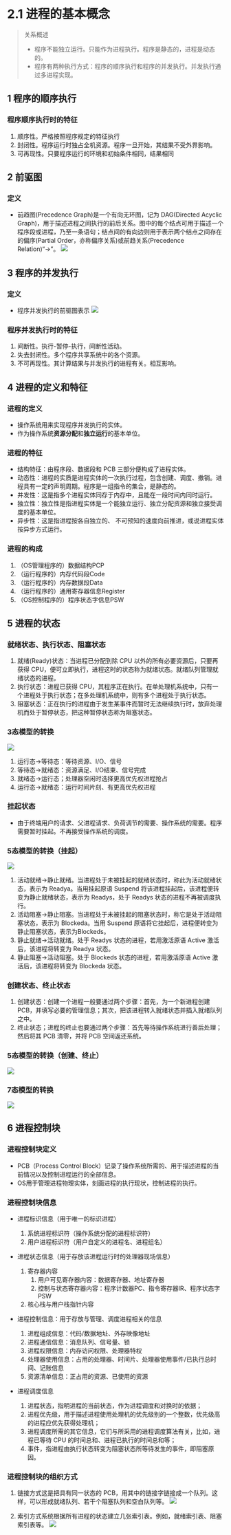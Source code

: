 # 2.1 进程的基本概念

> 关系概述
> * 程序不能独立运行。只能作为进程执行。程序是静态的，进程是动态的。
> * 程序有两种执行方式：程序的顺序执行和程序的并发执行。并发执行通过多进程实现。

## 1 程序的顺序执行

### 程序顺序执行时的特征

1. 顺序性。严格按照程序规定的特征执行
2. 封闭性。程序运行时独占全机资源。程序一旦开始，其结果不受外界影响。
3. 可再现性。只要程序运行的环境和初始条件相同，结果相同

## 2 前驱图

### 定义

* 前趋图(Precedence Graph)是一个有向无环图，记为 DAG(Directed Acyclic Graph)，用于描述进程之间执行的前后关系。图中的每个结点可用于描述一个程序段或进程，乃至一条语句；结点间的有向边则用于表示两个结点之间存在的偏序(Partial Order，亦称偏序关系)或前趋关系(Precedence Relation)“→”。
![](image/2021-03-30-12-10-58.png)

## 3 程序的并发执行

### 定义
* 程序并发执行的前驱图表示
  ![](image/2021-03-30-12-12-52.png)

### 程序并发执行时的特征

1. 间断性。执行-暂停-执行，间断性活动。
2. 失去封闭性。多个程序共享系统中的各个资源。
3. 不可再现性。其计算结果与并发执行的进程有关。相互影响。

## 4 进程的定义和特征

### 进程的定义
* 操作系统用来实现程序并发执行的实体。
* 作为操作系统**资源分配**和**独立运行**的基本单位。

### 进程的特征

* 结构特征：由程序段、数据段和 PCB 三部分便构成了进程实体。
* 动态性：进程的实质是进程实体的一次执行过程，包含创建、调度、撤销。进程具有一定的声明周期。程序是一组指令的集合，是静态的。
* 并发性：这是指多个进程实体同存于内存中，且能在一段时间内同时运行。
* 独立性：独立性是指进程实体是一个能独立运行、独立分配资源和独立接受调度的基本单位。
* 异步性：这是指进程按各自独立的、 不可预知的速度向前推进，或说进程实体按异步方式运行。



### 进程的构成

1. （OS管理程序的）数据结构PCP
2. （运行程序的）内存代码段Code
3. （运行程序的）内存数据段Data
4. （运行程序的）通用寄存器信息Register
5. （OS控制程序的）程序状态字信息PSW

## 5 进程的状态
### 就绪状态、执行状态、阻塞状态
1. 就绪(Ready)状态：当进程已分配到除 CPU 以外的所有必要资源后，只要再获得 CPU，便可立即执行，进程这时的状态称为就绪状态。就绪队列管理就绪状态的进程。
2. 执行状态：进程已获得 CPU，其程序正在执行。在单处理机系统中，只有一个进程处于执行状态；在多处理机系统中，则有多个进程处于执行状态。
3. 阻塞状态：正在执行的进程由于发生某事件而暂时无法继续执行时，放弃处理机而处于暂停状态，把这种暂停状态称为阻塞状态。

### 3态模型的转换
![](image/2021-03-30-12-27-36.png)

1. 运行态→等待态：等待资源、I/O、信号
2. 等待态→就绪态：资源满足、I/O结束、信号完成
3. 就绪态→运行态；处理器空闲时选择更高优先权进程抢占
4. 运行态→就绪态：运行时间片刻、有更高优先权进程

### 挂起状态

*  由于终端用户的请求、父进程请求、负荷调节的需要、操作系统的需要。程序需要暂时挂起。不再接受操作系统的调度。


### 5态模型的转换（挂起）
![](image/2021-03-30-12-34-04.png)
1. 活动就绪→静止就绪。当进程处于未被挂起的就绪状态时，称此为活动就绪状态，表示为 Readya。当用挂起原语 Suspend 将该进程挂起后，该进程便转变为静止就绪状态，表示为 Readys，处于 Readys 状态的进程不再被调度执行。
2. 活动阻塞→静止阻塞。当进程处于未被挂起的阻塞状态时，称它是处于活动阻塞状态，表示为 Blockeda。当用 Suspend 原语将它挂起后，进程便转变为静止阻塞状态，表示为Blockeds。
3. 静止就绪→活动就绪。处于 Readys 状态的进程，若用激活原语 Active 激活后，该进程将转变为 Readya 状态。
4. 静止阻塞→活动阻塞。处于 Blockeds 状态的进程，若用激活原语 Active 激活后，该进程将转变为 Blockeda 状态。

### 创建状态、终止状态

1. 创建状态：创建一个进程一般要通过两个步骤：首先，为一个新进程创建 PCB，并填写必要的管理信息；其次，把该进程转入就绪状态并插入就绪队列之中。
2. 终止状态；进程的终止也要通过两个步骤：首先等待操作系统进行善后处理；然后将其 PCB 清零，并将 PCB 空间返还系统。

### 5态模型的转换（创建、终止）

![](image/2021-03-30-12-42-15.png)

### 7态模型的转换

![](image/2021-03-30-12-42-58.png)




## 6 进程控制块

### 进程控制块定义
* PCB（Process Control Block）记录了操作系统所需的、用于描述进程的当前情况以及控制进程运行的全部信息。
* OS用于管理进程物理实体，刻画进程的执行现状，控制进程的执行。


### 进程控制块信息
* 进程标识信息（用于唯一的标识进程）
  1. 系统进程标识符（操作系统分配的进程标识符）
  2. 用户进程标识符（用户自定义的进程名、进程组名）
* 进程状态信息（用于存放该进程运行时的处理器现场信息）
  1. 寄存器内容
     1. 用户可见寄存器内容：数据寄存器、地址寄存器
     2. 控制与状态寄存器内容：程序计数器PC、指令寄存器IR、程序状态字PSW
  2. 核心栈与用户栈指针内容

* 进程控制信息：用于存放与管理、调度进程相关的信息
  1. 进程组成信息：代码/数据地址、外存映像地址
  2. 进程通信信息：消息队列、信号量、锁
  3. 进程权限信息：内存访问权限、处理器特权
  4. 处理器使用信息：占用的处理器、时间片、处理器使用事件/已执行总时间、记账信息
  5. 资源清单信息：正占用的资源、已使用的资源

* 进程调度信息
  1. 进程状态，指明进程的当前状态，作为进程调度和对换时的依据；
  2. 进程优先级，用于描述进程使用处理机的优先级别的一个整数，优先级高的进程应优先获得处理机；
  3. 进程调度所需的其它信息，它们与所采用的进程调度算法有关，比如，进程已等待 CPU 的时间总和、进程已执行的时间总和等；
  4. 事件，指进程由执行状态转变为阻塞状态所等待发生的事件，即阻塞原因。

### 进程控制块的组织方式

1. 链接方式这是把具有同一状态的 PCB，用其中的链接字链接成一个队列。这样，可以形成就绪队列、若干个阻塞队列和空白队列等。
![](image/2021-03-30-12-57-26.png)

2.  索引方式系统根据所有进程的状态建立几张索引表。例如，就绪索引表、阻塞索引表等。
![](image/2021-03-30-12-58-03.png)